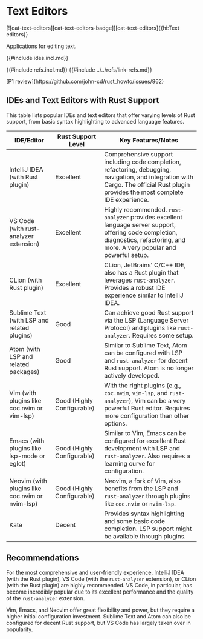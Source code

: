 # Text Editors

[![cat-text-editors][cat-text-editors-badge]][cat-text-editors]{{hi:Text editors}}

Applications for editing text.

{{#include ides.incl.md}}

{{#include refs.incl.md}}
{{#include ../../refs/link-refs.md}}

<div class="hidden">
[P1 review](https://github.com/john-cd/rust_howto/issues/962)

## IDEs and Text Editors with Rust Support

This table lists popular IDEs and text editors that offer varying levels of Rust support, from basic syntax highlighting to advanced language features.

| IDE/Editor | Rust Support Level | Key Features/Notes |
|---|---|---|
| IntelliJ IDEA (with Rust plugin) | Excellent | Comprehensive support including code completion, refactoring, debugging, navigation, and integration with Cargo. The official Rust plugin provides the most complete IDE experience. |
| VS Code (with rust-analyzer extension) | Excellent | Highly recommended. `rust-analyzer` provides excellent language server support, offering code completion, diagnostics, refactoring, and more. A very popular and powerful setup. |
| CLion (with Rust plugin) | Excellent | CLion, JetBrains' C/C++ IDE, also has a Rust plugin that leverages `rust-analyzer`. Provides a robust IDE experience similar to IntelliJ IDEA. |
| Sublime Text (with LSP and related plugins) | Good | Can achieve good Rust support via the LSP (Language Server Protocol) and plugins like `rust-analyzer`. Requires some setup. |
| Atom (with LSP and related packages) | Good | Similar to Sublime Text, Atom can be configured with LSP and `rust-analyzer` for decent Rust support. Atom is no longer actively developed. |
| Vim (with plugins like coc.nvim or vim-lsp) | Good (Highly Configurable) | With the right plugins (e.g., `coc.nvim`, `vim-lsp`, and `rust-analyzer`), Vim can be a very powerful Rust editor. Requires more configuration than other options. |
| Emacs (with plugins like lsp-mode or eglot) | Good (Highly Configurable) | Similar to Vim, Emacs can be configured for excellent Rust development with LSP and `rust-analyzer`. Also requires a learning curve for configuration. |
| Neovim (with plugins like coc.nvim or nvim-lsp) | Good (Highly Configurable) | Neovim, a fork of Vim, also benefits from the LSP and `rust-analyzer` through plugins like `coc.nvim` or `nvim-lsp`. |
| Kate | Decent | Provides syntax highlighting and some basic code completion. LSP support might be available through plugins. |

## Recommendations

For the most comprehensive and user-friendly experience, IntelliJ IDEA (with the Rust plugin), VS Code (with the `rust-analyzer` extension), or CLion (with the Rust plugin) are highly recommended. VS Code, in particular, has become incredibly popular due to its excellent performance and the quality of the `rust-analyzer` extension.

Vim, Emacs, and Neovim offer great flexibility and power, but they require a higher initial configuration investment. Sublime Text and Atom can also be configured for decent Rust support, but VS Code has largely taken over in popularity.

</div>
